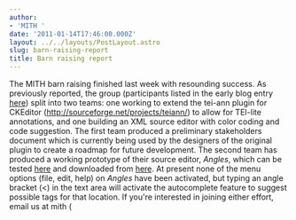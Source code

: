```yaml
---
author:
- 'MITH '
date: '2011-01-14T17:46:00.000Z'
layout: ../../layouts/PostLayout.astro
slug: barn-raising-report
title: Barn raising report
---
```


The MITH barn raising finished last week with resounding success. As previously reported, the group (participants listed in the early blog entry [here](http://mith.umd.edu/mith-barn-raising-continues/)) split into two teams: one working to extend the tei-ann plugin for CKEditor (http://sourceforge.net/projects/teiann/) to allow for TEI-lite annotations, and one building an XML source editor with color coding and code suggestion. The first team produced a preliminary stakeholders document which is currently being used by the designers of the original plugin to create a roadmap for future development. The second team has produced a working prototype of their source editor, _Angles_, which can be tested [here](http://web.archive.org/web/20111121222306/http://mith.umd.edu/staff/dreside/RaiseXML/) and downloaded from [here](https://github.com/dougreside/RaiseXML). At present none of the menu options (file, edit, help) on _Angles_ have been activated, but typing an angle bracket (&lt;) in the text area will activate the autocomplete feature to suggest possible tags for that location. If you're interested in joining either effort, email us at mith (